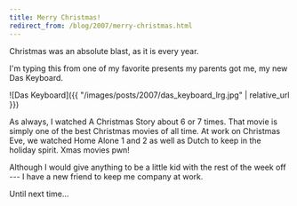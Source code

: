 ```yaml
---
title: Merry Christmas!
redirect_from: /blog/2007/merry-christmas.html
---
```


Christmas was an absolute blast, as it is every year.

I'm typing this from one of my favorite presents my parents got me, my new Das
Keyboard.

![Das Keyboard]({{ "/images/posts/2007/das_keyboard_lrg.jpg" | relative_url }})

As always, I watched A Christmas Story about 6 or 7 times. That movie is
simply one of the best Christmas movies of all time. At work on Christmas Eve,
we watched Home Alone 1 and 2 as well as Dutch to keep in the holiday spirit.
Xmas movies pwn!

Although I would give anything to be a little kid with the rest of the week
off --- I have a new friend to keep me company at work.

Until next time...
